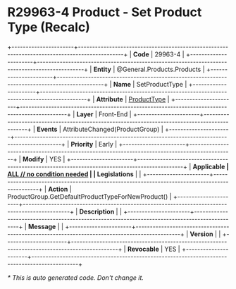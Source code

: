 ﻿---
erp.type: front-end-business-rule
erp.entity: General.Products.Products
---

# R29963-4 Product - Set Product Type (Recalc)
+----------------------+----------------------------------------------------------------------------------------------+
| **Code**             | 29963-4                                                                                      |
+----------------------+----------------------------------------------------------------------------------------------+
| **Entity**           | @General.Products.Products                                                                   |
+----------------------+----------------------------------------------------------------------------------------------+
| **Name**             | SetProductType                                                                               |
+----------------------+----------------------------------------------------------------------------------------------+
| **Attribute**        | [ProductType](../entities/General.Products.Products.md#producttype)                          |
+----------------------+----------------------------------------------------------------------------------------------+
| **Layer**            | Front-End                                                                                    |
+----------------------+----------------------------------------------------------------------------------------------+
| **Events**           | AttributeChanged(ProductGroup)                                                               |
+----------------------+----------------------------------------------------------------------------------------------+
| **Priority**         | Early                                                                                        |
+----------------------+----------------------------------------------------------------------------------------------+
| **Modify**           | YES                                                                                          |
+----------------------+----------------------------------------------------------------------------------------------+
| **Applicable         | [ALL // no condition needed](xref:applicable-legislations)                                   |
| Legislations**       |                                                                                              |
+----------------------+----------------------------------------------------------------------------------------------+
| **Action**           | ProductGroup.GetDefaultProductTypeForNewProduct()                                            |
+----------------------+----------------------------------------------------------------------------------------------+
| **Description**      |                                                                                              |
+----------------------+----------------------------------------------------------------------------------------------+
| **Message**          |                                                                                              |
+----------------------+----------------------------------------------------------------------------------------------+
| **Version**          |                                                                                              |
+----------------------+----------------------------------------------------------------------------------------------+
| **Revocable**        | YES                                                                                          |
+----------------------+----------------------------------------------------------------------------------------------+

*\* This is auto generated code. Don't change it.*
